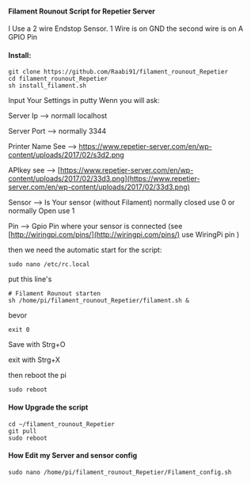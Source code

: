 #### Filament Rounout Script for Repetier Server

I Use a 2 wire Endstop Sensor. 1 Wire is on GND the second wire is on A GPIO Pin

#### Install:
```
git clone https://github.com/Raabi91/filament_rounout_Repetier
cd filament_rounout_Repetier
sh install_filament.sh
```

Input Your Settings in putty Wenn you will ask:



Server Ip --> normall localhost

Server Port --> normally 3344

Printer Name See --> https://www.repetier-server.com/en/wp-content/uploads/2017/02/s3d2.png

APIkey see --> [https://www.repetier-server.com/en/wp-content/uploads/2017/02/33d3.png](https://www.repetier-server.com/en/wp-content/uploads/2017/02/33d3.png)

Sensor --> Is Your sensor (without Filament) normally closed use 0 or normally Open use 1

Pin --> Gpio Pin where your sensor is connected (see [http://wiringpi.com/pins/](http://wiringpi.com/pins/) use WiringPi pin )



then we need the automatic start for the script:
```
sudo nano /etc/rc.local
```
put this line's

```
# Filament Rounout starten
sh /home/pi/filament_rounout_Repetier/filament.sh &
```
bevor
```
exit 0
```
Save with Strg+O

exit with Strg+X

then reboot the pi
```
sudo reboot
```

#### How Upgrade the script
```
cd ~/filament_rounout_Repetier
git pull
sudo reboot
```


#### How Edit my Server and sensor config
```
sudo nano /home/pi/filament_rounout_Repetier/Filament_config.sh
```
